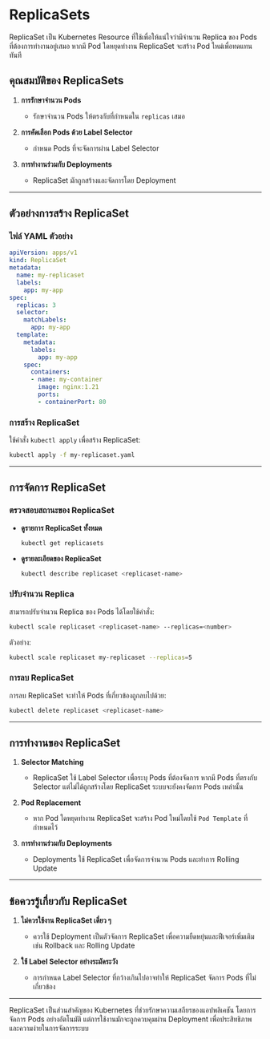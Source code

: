 # ReplicaSets

ReplicaSet เป็น Kubernetes Resource ที่ใช้เพื่อให้แน่ใจว่ามีจำนวน Replica ของ Pods ที่ต้องการทำงานอยู่เสมอ หากมี Pod ใดหยุดทำงาน ReplicaSet จะสร้าง Pod ใหม่เพื่อทดแทนทันที

## คุณสมบัติของ ReplicaSets

1. **การรักษาจำนวน Pods**
   - รักษาจำนวน Pods ให้ตรงกับที่กำหนดใน `replicas` เสมอ

2. **การคัดเลือก Pods ด้วย Label Selector**
   - กำหนด Pods ที่จะจัดการผ่าน Label Selector

3. **การทำงานร่วมกับ Deployments**
   - ReplicaSet มักถูกสร้างและจัดการโดย Deployment

---

## ตัวอย่างการสร้าง ReplicaSet

### ไฟล์ YAML ตัวอย่าง

```yaml
apiVersion: apps/v1
kind: ReplicaSet
metadata:
  name: my-replicaset
  labels:
    app: my-app
spec:
  replicas: 3
  selector:
    matchLabels:
      app: my-app
  template:
    metadata:
      labels:
        app: my-app
    spec:
      containers:
      - name: my-container
        image: nginx:1.21
        ports:
        - containerPort: 80
```

### การสร้าง ReplicaSet

ใช้คำสั่ง `kubectl apply` เพื่อสร้าง ReplicaSet:
```bash
kubectl apply -f my-replicaset.yaml
```

---

## การจัดการ ReplicaSet

### ตรวจสอบสถานะของ ReplicaSet

- **ดูรายการ ReplicaSet ทั้งหมด**
  ```bash
  kubectl get replicasets
  ```

- **ดูรายละเอียดของ ReplicaSet**
  ```bash
  kubectl describe replicaset <replicaset-name>
  ```

### ปรับจำนวน Replica

สามารถปรับจำนวน Replica ของ Pods ได้โดยใช้คำสั่ง:
```bash
kubectl scale replicaset <replicaset-name> --replicas=<number>
```

ตัวอย่าง:
```bash
kubectl scale replicaset my-replicaset --replicas=5
```

### การลบ ReplicaSet

การลบ ReplicaSet จะทำให้ Pods ที่เกี่ยวข้องถูกลบไปด้วย:
```bash
kubectl delete replicaset <replicaset-name>
```

---

## การทำงานของ ReplicaSet

1. **Selector Matching**
   - ReplicaSet ใช้ Label Selector เพื่อระบุ Pods ที่ต้องจัดการ หากมี Pods ที่ตรงกับ Selector แต่ไม่ได้ถูกสร้างโดย ReplicaSet ระบบจะยังคงจัดการ Pods เหล่านั้น

2. **Pod Replacement**
   - หาก Pod ใดหยุดทำงาน ReplicaSet จะสร้าง Pod ใหม่โดยใช้ `Pod Template` ที่กำหนดไว้

3. **การทำงานร่วมกับ Deployments**
   - Deployments ใช้ ReplicaSet เพื่อจัดการจำนวน Pods และทำการ Rolling Update

---

## ข้อควรรู้เกี่ยวกับ ReplicaSet

1. **ไม่ควรใช้งาน ReplicaSet เดี่ยว ๆ**
   - ควรใช้ Deployment เป็นตัวจัดการ ReplicaSet เพื่อความยืดหยุ่นและฟีเจอร์เพิ่มเติม เช่น Rollback และ Rolling Update

2. **ใช้ Label Selector อย่างระมัดระวัง**
   - การกำหนด Label Selector ที่กว้างเกินไปอาจทำให้ ReplicaSet จัดการ Pods ที่ไม่เกี่ยวข้อง

---

ReplicaSet เป็นส่วนสำคัญของ Kubernetes ที่ช่วยรักษาความเสถียรของแอปพลิเคชัน โดยการจัดการ Pods อย่างอัตโนมัติ แต่การใช้งานมักจะถูกควบคุมผ่าน Deployment เพื่อประสิทธิภาพและความง่ายในการจัดการระบบ
